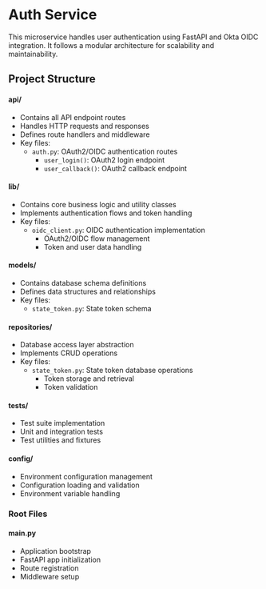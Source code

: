 # Auth Service

This microservice handles user authentication using FastAPI and Okta OIDC integration. It follows a modular architecture for scalability and maintainability.

## Project Structure

#### api/
- Contains all API endpoint routes
- Handles HTTP requests and responses
- Defines route handlers and middleware
- Key files:
  - `auth.py`: OAuth2/OIDC authentication routes
    - `user_login()`: OAuth2 login endpoint
    - `user_callback()`: OAuth2 callback endpoint

#### lib/
- Contains core business logic and utility classes
- Implements authentication flows and token handling
- Key files:
  - `oidc_client.py`: OIDC authentication implementation
    - OAuth2/OIDC flow management
    - Token and user data handling

#### models/
- Contains database schema definitions
- Defines data structures and relationships
- Key files:
  - `state_token.py`: State token schema

#### repositories/
- Database access layer abstraction
- Implements CRUD operations
- Key files:
  - `state_token.py`: State token database operations
    - Token storage and retrieval
    - Token validation

#### tests/
- Test suite implementation
- Unit and integration tests
- Test utilities and fixtures

#### config/
- Environment configuration management
- Configuration loading and validation
- Environment variable handling

### Root Files

#### main.py
- Application bootstrap
- FastAPI app initialization
- Route registration
- Middleware setup
